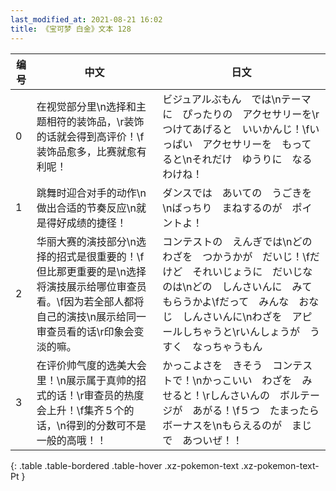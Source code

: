 ```yaml
---
last_modified_at: 2021-08-21 16:02
title: 《宝可梦 白金》文本 128
---
```

| 编号 | 中文 | 日文 |
| ---- | ---- | ---- |
| 0 | 在视觉部分里\n选择和主题相符的装饰品，\r装饰的话就会得到高评价！\f装饰品愈多，比赛就愈有利呢！ | ビジュアルぶもん　では\nテーマに　ぴったりの　アクセサリーを\rつけてあげると　いいかんじ！\fいっぱい　アクセサリーを　もってると\nそれだけ　ゆうりに　なるわけね！ |
| 1 | 跳舞时迎合对手的动作\n做出合适的节奏反应\n就是得好成绩的捷径！ | ダンスでは　あいての　うごきを\nばっちり　まねするのが　ポイントよ！ |
| 2 | 华丽大赛的演技部分\n选择的招式是很重要的！\f但比那更重要的是\n选择将演技展示给哪位审查员看。\f因为若全部人都将自己的演技\n展示给同一审查员看的话\r印象会变淡的嘛。 | コンテストの　えんぎでは\nどの　わざを　つかうかが　だいじ！\fだけど　それいじょうに　だいじなのは\nどの　しんさいんに　みてもらうかよ\fだって　みんな　おなじ　しんさいんに\nわざを　アピールしちゃうと\rいんしょうが　うすく　なっちゃうもん |
| 3 | 在评价帅气度的选美大会里！\n展示属于真帅的招式的话！\r审查员的热度会上升！\f集齐５个的话，\n得到的分数可不是一般的高哦！！ | かっこよさを　きそう　コンテストで！\nかっこいい　わざを　みせると！\rしんさいんの　ボルテージが　あがる！\f５つ　たまったら　ボーナスを\nもらえるのが　まじで　あついぜ！！ |
{: .table .table-bordered .table-hover .xz-pokemon-text .xz-pokemon-text-Pt }